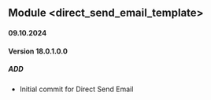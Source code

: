 ## Module <direct_send_email_template>

#### 09.10.2024
#### Version 18.0.1.0.0
##### ADD
- Initial commit for Direct Send Email
